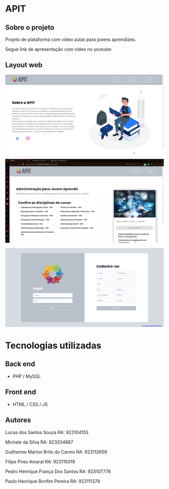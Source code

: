 # APIT
  
## Sobre o projeto

Projeto de plataforma com video aulas para jovens aprendizes.

Segue link de apresentação com vídeo no youtube:


## Layout web
![Web 1](assets/TelaHome.png)

![Web 2](assets/TelaAulas.png)

![Web 3](assets/TelaLogin.png)

# Tecnologias utilizadas
## Back end
- PHP / MySQL
## Front end
- HTML / CSS / JS

## Autores

Lucas dos Santos Souza
RA: 923104155

Michele da Silva
RA: 923204667

Guilherme Marlon Brito do Carmo 
RA: 923112659

Filipe Pires Amaral
RA: 923115019

Pedro Henrique França Dos Santos
RA: 923107776

Paulo Henrique Bonfim Pereira
RA: 923111378
